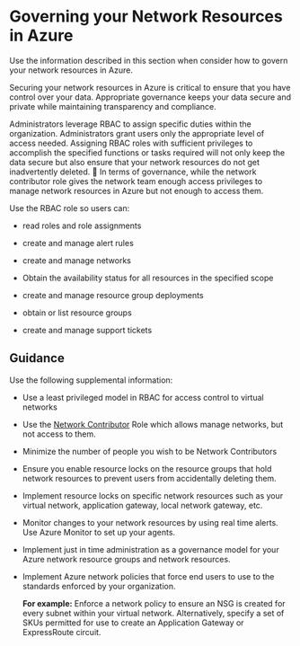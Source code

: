 # Governing your Network Resources in Azure

Use the information described in this section when consider how to govern your network resources in Azure.

Securing your network resources in Azure is critical to ensure that you have control over your data. Appropriate governance keeps your data secure and private while maintaining transparency and compliance.

Administrators leverage RBAC to assign specific duties within the organization. Administrators  grant users only the appropriate level of access needed. Assigning RBAC roles with sufficient privileges to accomplish the specified functions or tasks required will not only keep the data secure but also ensure that your network resources do not get inadvertently deleted. 
In terms of governance, while the network contributor role gives the network team enough access privileges to manage network resources in Azure but not enough to access them. 

Use the RBAC role so users can:
	
   - read roles and role assignments
	
   - create and manage alert rules
	
   - create and manage networks
	
   - Obtain the availability status for all resources in the specified scope
	
   - create and manage resource group deployments
	
   - obtain or list resource groups
	
   - create and manage support tickets



## Guidance

Use the following supplemental information:

   - Use a least privileged model in RBAC for access control to virtual networks
	
   - Use the [Network Contributor](https://docs.microsoft.com/en-us/azure/role-based-access-control/built-in-roles#network-contributor) Role which allows manage networks, but not access to them.
	
   - Minimize the number of people you wish to be Network Contributors
	
   - Ensure you enable resource locks on the resource groups that hold network resources to prevent users from accidentally deleting them.
	
   - Implement resource locks on specific network resources such as your virtual network, application gateway, local network gateway, etc.
	
   - Monitor changes to your network resources by using real time alerts. Use Azure Monitor to set up your agents.
	
   - Implement just in time administration as a governance model for your Azure network resource groups and network resources.
	
   - Implement Azure network policies that force end users to use to the standards enforced by your organization. 
	
       **For example:**  Enforce a network policy to ensure an NSG is created for every subnet within your virtual network. Alternatively, specify a set of SKUs permitted for use to create an Application Gateway or ExpressRoute circuit.
